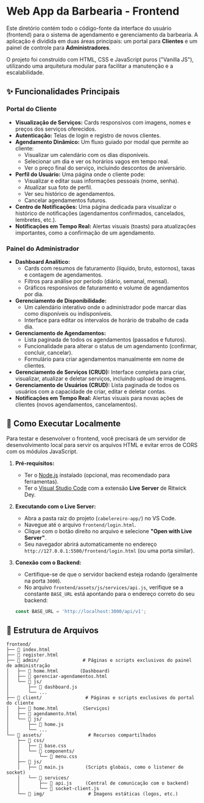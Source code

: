 # Web App da Barbearia - Frontend

Este diretório contém todo o código-fonte da interface do usuário (frontend) para o sistema de agendamento e gerenciamento da barbearia. A aplicação é dividida em duas áreas principais: um portal para **Clientes** e um painel de controle para **Administradores**.

O projeto foi construído com HTML, CSS e JavaScript puros ("Vanilla JS"), utilizando uma arquitetura modular para facilitar a manutenção e a escalabilidade.

## ✨ Funcionalidades Principais

### Portal do Cliente
- **Visualização de Serviços:** Cards responsivos com imagens, nomes e preços dos serviços oferecidos.
- **Autenticação:** Telas de login e registro de novos clientes.
- **Agendamento Dinâmico:** Um fluxo guiado por modal que permite ao cliente:
  - Visualizar um calendário com os dias disponíveis.
  - Selecionar um dia e ver os horários vagos em tempo real.
  - Ver o preço final do serviço, incluindo descontos de aniversário.
- **Perfil do Usuário:** Uma página onde o cliente pode:
  - Visualizar e editar suas informações pessoais (nome, senha).
  - Atualizar sua foto de perfil.
  - Ver seu histórico de agendamentos.
  - Cancelar agendamentos futuros.
- **Centro de Notificações:** Uma página dedicada para visualizar o histórico de notificações (agendamentos confirmados, cancelados, lembretes, etc.).
- **Notificações em Tempo Real:** Alertas visuais (toasts) para atualizações importantes, como a confirmação de um agendamento.

### Painel do Administrador
- **Dashboard Analítico:**
  - Cards com resumos de faturamento (líquido, bruto, estornos), taxas e contagem de agendamentos.
  - Filtros para análise por período (diário, semanal, mensal).
  - Gráficos responsivos de faturamento e volume de agendamentos por dia.
- **Gerenciamento de Disponibilidade:**
  - Um calendário interativo onde o administrador pode marcar dias como disponíveis ou indisponíveis.
  - Interface para editar os intervalos de horário de trabalho de cada dia.
- **Gerenciamento de Agendamentos:**
  - Lista paginada de todos os agendamentos (passados e futuros).
  - Funcionalidade para alterar o status de um agendamento (confirmar, concluir, cancelar).
  - Formulário para criar agendamentos manualmente em nome de clientes.
- **Gerenciamento de Serviços (CRUD):** Interface completa para criar, visualizar, atualizar e deletar serviços, incluindo upload de imagens.
- **Gerenciamento de Usuários (CRUD):** Lista paginada de todos os usuários com a capacidade de criar, editar e deletar contas.
- **Notificações em Tempo Real:** Alertas visuais para novas ações de clientes (novos agendamentos, cancelamentos).

## 🚀 Como Executar Localmente

Para testar e desenvolver o frontend, você precisará de um servidor de desenvolvimento local para servir os arquivos HTML e evitar erros de CORS com os módulos JavaScript.

1.  **Pré-requisitos:**
    *   Ter o [Node.js](https://nodejs.org/) instalado (opcional, mas recomendado para ferramentas).
    *   Ter o [Visual Studio Code](https://code.visualstudio.com/) com a extensão **Live Server** de Ritwick Dey.

2.  **Executando com o Live Server:**
    *   Abra a pasta raiz do projeto (`cabelereiro-app/`) no VS Code.
    *   Navegue até o arquivo `frontend/login.html`.
    *   Clique com o botão direito no arquivo e selecione **"Open with Live Server"**.
    *   Seu navegador abrirá automaticamente no endereço `http://127.0.0.1:5500/frontend/login.html` (ou uma porta similar).

3.  **Conexão com o Backend:**
    *   Certifique-se de que o servidor backend esteja rodando (geralmente na porta `3000`).
    *   No arquivo `frontend/assets/js/services/api.js`, verifique se a constante `BASE_URL` está apontando para o endereço correto do seu backend:
      ```javascript
      const BASE_URL = 'http://localhost:3000/api/v1';
      ```

## 📂 Estrutura de Arquivos

```
frontend/
├── 📄 index.html
├── 📄 register.html
├── 📁 admin/                # Páginas e scripts exclusivos do painel de administração
│   ├── 📄 home.html        (Dashboard)
│   ├── 📄 gerenciar-agendamentos.html
│   └── 📁 js/
│       ├── 📄 dashboard.js
│       └── ...
├── 📁 client/                # Páginas e scripts exclusivos do portal do cliente
│   ├── 📄 home.html         (Serviços)
│   ├── 📄 agendamento.html
│   └── 📁 js/
│       ├── 📄 home.js
│       └── ...
└── 📁 assets/                 # Recursos compartilhados
    ├── 📁 css/
    │   ├── 📄 base.css
    │   └── 📁 components/
    │       └── 📄 menu.css
    ├── 📁 js/
    │   ├── 📄 main.js        (Scripts globais, como o listener de socket)
    │   └── 📁 services/
    │       ├── 📄 api.js     (Central de comunicação com o backend)
    │       └── 📄 socket-client.js
    └── 📁 img/                # Imagens estáticas (logos, etc.)
```
